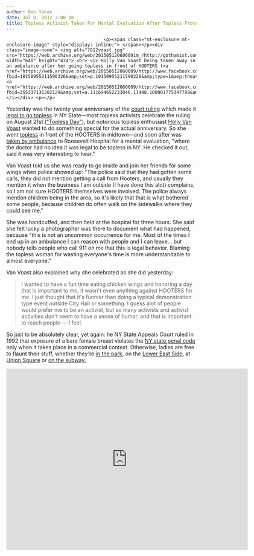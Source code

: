 ```yaml
---
author: Ben Yakas
date: Jul 8, 2012 3:00 pm
title: Topless Activist Taken For Mental Evaluation After Topless Protest At HOOTERS
---
```


	
										<p><span class="mt-enclosure mt-enclosure-image" style="display: inline;"> </span></p><div class="image-none"> <img alt="7812voast.jpg" src="https://web.archive.org/web/20150512060609im_/http://gothamist.com/attachments/byakas/7812voast.jpg" width="640" height="474"> <br> <i> Holly Van Voast being taken away in an ambulance after her going topless in front of HOOTERS (<a href="https://web.archive.org/web/20150512060609/http://www.facebook.com/photo.php?fbid=10150955211590326&amp;set=p.10150955211590326&amp;type=1&amp;theater">via</a> <a href="https://web.archive.org/web/20150512060609/http://www.facebook.com/photo.php?fbid=355337131202129&amp;set=a.111694652233046.11448.100001775347788&amp;type=1&amp;theater">Facebook</a>)</i></div> <p></p>

<p>Yesterday was the twenty year anniversary of the <a href="https://web.archive.org/web/20150512060609/http://gothamist.com/2007/06/17/bare_breast_lan.php">court ruling</a> which made it <a href="https://web.archive.org/web/20150512060609/http://gothamist.com/2011/06/12/was_mysterious_topless_bowery_woman.php">legal to go topless</a> in NY State&#x2014;most topless activists celebrate the ruling on August 21st (<a href="https://web.archive.org/web/20150512060609/http://gothamist.com/tags/toplessday">&quot;Topless Day&quot;</a>), but notorious topless enthusiast <a href="https://web.archive.org/web/20150512060609/http://gothamist.com/tags/hollyvanvoast">Holly Van Voast</a> wanted to do something special for the actual anniversary. So she went <a href="https://web.archive.org/web/20150512060609/http://gothamist.com/tags/topless">topless</a> in front of the HOOTERS in midtown&#x2014;and soon after was <a href="https://web.archive.org/web/20150512060609/http://www.facebook.com/photo.php?fbid=355337131202129&amp;set=a.111694652233046.11448.100001775347788&amp;type=1&amp;theater">taken by ambulance</a> to Roosevelt Hospital for a mental evaluation, &quot;where the doctor had no idea it was legal to be topless in NY. He checked it out, said it was very interesting to hear.&quot;</p>

<p>Van Voast told us she was ready to go inside and join her friends for some wings when police showed up: &quot;The police said that they had gotten some calls, they did not mention getting a call from Hooters, and usually they mention it when the business I am outside (I have done this alot) complains, so I am not sure HOOTERS themselves were involved. The police always mention children being in the area, so it&apos;s likely that that is what bothered some people, because children do often walk on the sidewalks where they could see me.&quot;</p>

<p>She was handcuffed, and then held at the hospital for three hours. She said she felt lucky a photographer was there to document what had happened, because &quot;this is not an uncommon occurrence for me. Most of the times I end up in an ambulance I can reason with people and I can leave... but nobody tells people who call 911 on me that this is legal behavior. Blaming the topless woman for wasting everyone&apos;s time is more understandable to almost everyone.&quot;</p>

<p>Van Voast also explained why she celebrated as she did yesterday:</p>

<blockquote>I wanted to have a fun time eating chicken wings and honoring a day that is important to me, it wasn&apos;t even anything against HOOTERS for me. I just thought that it&apos;s funnier than doing a typical demonstration type event outside City Hall or something. I guess alot of people would prefer me to be an activist, but so many activists and activist activities don&apos;t seem to have a sense of humor, and that is important to reach people &#x2014; I feel. </blockquote>

<p>So just to be absolutely clear, yet again: he NY State Appeals Court ruled in 1992 that exposure of a bare female breast violates the <a href="https://web.archive.org/web/20150512060609/http://ypdcrime.com/penal.law/article245.htm">NY state penal code</a> only when it takes place in a commercial context. Otherwise, ladies are free to flaunt their stuff, whether they&apos;re <a href="https://web.archive.org/web/20150512060609/http://gothamist.com/2011/10/11/topless_women_make_nypd_momentarily.php">in the park</a>, on the <a href="https://web.archive.org/web/20150512060609/http://gothamist.com/2011/06/12/was_mysterious_topless_bowery_woman.php">Lower East Side</a>, at <a href="https://web.archive.org/web/20150512060609/http://gothamist.com/2012/05/20/video_a_nsfw_interview_with_the_eas.php">Union Square</a> or <a href="https://web.archive.org/web/20150512060609/http://gothamist.com/2012/07/01/nsfw_photo_topless_lady_spotted_on.php">on the subway.</a></p>

<p><iframe width="640" height="480" src="https://web.archive.org/web/20150512060609if_/http://www.youtube.com/embed/m3YC6rnLEno" frameborder="0" allowfullscreen></iframe></p>					
										
									
				